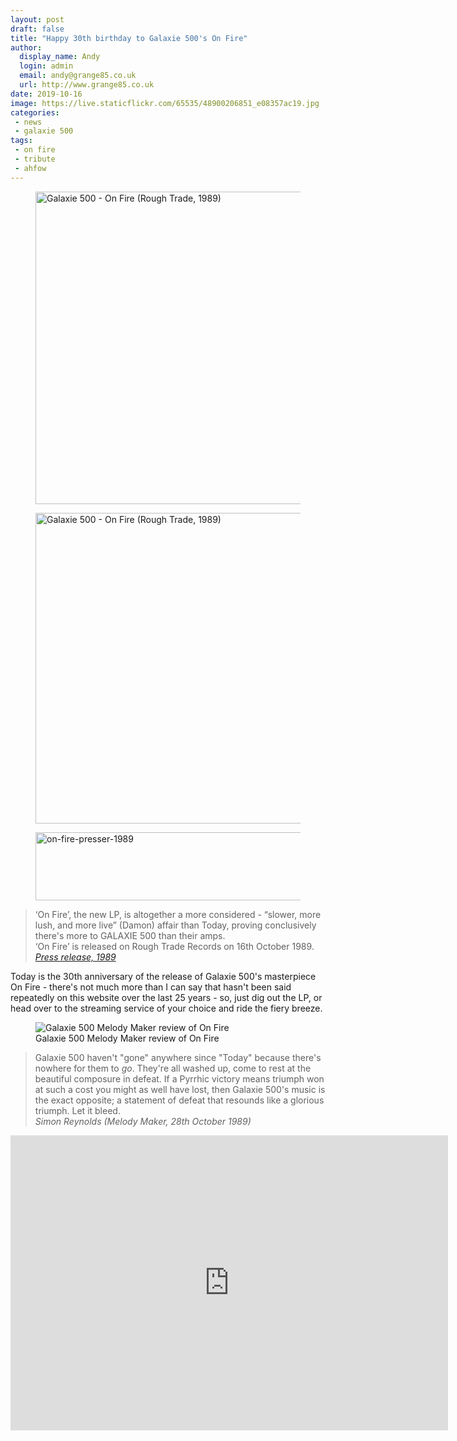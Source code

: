 ```yaml
---
layout: post
draft: false
title: "Happy 30th birthday to Galaxie 500's On Fire"
author: 
  display_name: Andy
  login: admin
  email: andy@grange85.co.uk
  url: http://www.grange85.co.uk
date: 2019-10-16
image: https://live.staticflickr.com/65535/48900206851_e08357ac19.jpg
categories:
 - news
 - galaxie 500
tags:
 - on fire
 - tribute
 - ahfow
---
```

<div class="row">
<div class="col-md-6"><figure class="aligncenter"><a data-flickr-embed="true" href="https://www.flickr.com/photos/grange85/48900206851/in/dateposted-public/" title="Galaxie 500 - On Fire (Rough Trade, 1989)"><img src="https://live.staticflickr.com/65535/48900206851_e08357ac19.jpg" width="498" height="500" alt="Galaxie 500 - On Fire (Rough Trade, 1989)"></a></figure></div>

<div class="col-md-6"><figure class="aligncenter"><a data-flickr-embed="true" href="https://www.flickr.com/photos/grange85/48900408572/in/dateposted-public/" title="Galaxie 500 - On Fire (Rough Trade, 1989)"><img src="https://live.staticflickr.com/65535/48900408572_c0770df699.jpg" width="500" height="497" alt="Galaxie 500 - On Fire (Rough Trade, 1989)"></a></figure></div>
</div>

<figure class="aligncenter"><a data-flickr-embed="true" href="https://www.flickr.com/photos/grange85/48900055346/in/dateposted-public/" title="on-fire-presser-1989"><img src="https://live.staticflickr.com/65535/48900055346_21bb29d372_o.jpg" width="569" height="109" alt="on-fire-presser-1989"></a></figure>

> ‘On Fire’, the new LP, is altogether a more considered - “slower, more lush, and more live” (Damon) affair than Today, proving conclusively there's more to GALAXIE 500 than their amps.    
> ‘On Fire’ is released on Rough Trade Records on 16th October 1989.  
> _[Press release, 1989](https://www.flickr.com/photos/grange85/48900257397/)_


Today is the 30th anniversary of the release of Galaxie 500's masterpiece On Fire - there's not much more than I can say that hasn't been said repeatedly on this website over the last 25 years - so, just dig out the LP, or head over to the streaming service of your choice and ride the fiery breeze.

<!--more-->

<figure class="caption aligncenter"><img src="https://media.fullofwishes.co.uk/01-galaxie_500/pictures/19891028_MM_SR_On-Fire.jpg" alt="Galaxie 500 Melody Maker review of On Fire" /><figcaption class="caption-text">Galaxie 500 Melody Maker review of On Fire</figcaption></figure>

> Galaxie 500 haven't "gone" anywhere since "Today" because there's nowhere for them to _go_. They're all washed up, come to rest at the beautiful composure in defeat. If a Pyrrhic victory means triumph won at such a cost you might as well have lost, then Galaxie 500's music is the exact opposite; a statement of defeat that resounds like a glorious triumph. Let it bleed.  
> _Simon Reynolds (Melody Maker, 28th October 1989)_


<iframe style="border: 0; width: 700px; height: 472px;" src="https://bandcamp.com/EmbeddedPlayer/album=158016030/size=large/bgcol=ffffff/linkcol=de270f/artwork=small/transparent=true/" seamless><a href="http://galaxie500.bandcamp.com/album/on-fire">On Fire by Galaxie 500</a></iframe>





